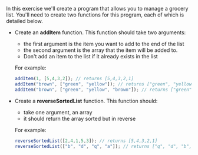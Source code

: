 In this exercise we'll create a program that allows you to manage a grocery list. You'll need to create two functions for this program, each of which is detailed below.

- Create an **addItem** function. This function should take two arguments:
    - the first argument is the item you want to add to the end of the list
    - the second argument is the array that the item will be added to. 
    - Don't add an item to the list if it already exists in the list

    For example:
    
	```javascript
	addItem(1, [5,4,3,2]); // returns [5,4,3,2,1]
	addItem("brown", ["green", "yellow"]); // returns ["green", "yellow", "brown"]
	addItem("brown", ["green", "yellow", "brown"]); // returns ["green", "yellow", "brown"] since "brown" was already present
	```

- Create a **reverseSortedList** function. This function should:
	- take one argument, an array
	- it should return the array sorted but in reverse

	For example:
	
	```javascript
	reverseSortedList([2,4,1,5,3]); // returns [5,4,3,2,1]
	reverseSortedList(["b", "d", "q", "a"]); // returns ["q", "d", "b", "a"]
	```